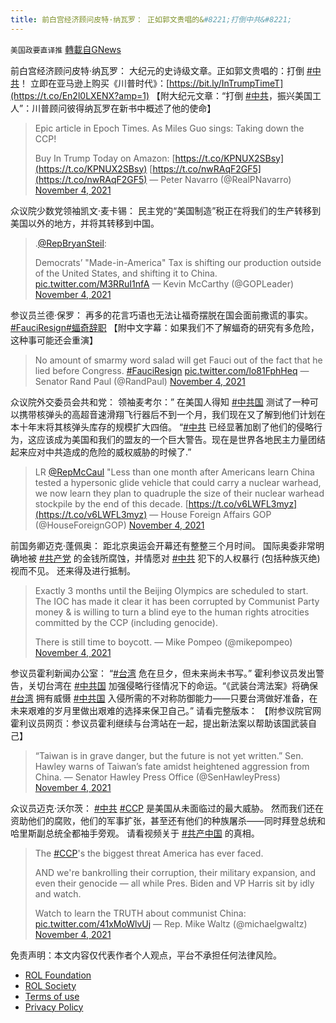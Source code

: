 ```yaml
---
title: 前白宫经济顾问皮特·纳瓦罗： 正如郭文贵唱的&#8221;打倒中共&#8221;
---
```

`美国政要直译推` [轉載自GNews](https://gnews.org/zh-hans/1640156/)

前白宫经济顾问皮特·纳瓦罗： 大纪元的史诗级文章。正如郭文贵唱的：打倒 [#中共](https://twitter.com/hashtag/%E4%B8%AD%E5%85%B1?src=hashtag_click)！ 立即在亚马逊上购买《川普时代》：[https://bit.ly/InTrumpTimeT](https://t.co/En2l0LXENX?amp=1) 【附大纪元文章：“打倒 [#中共](https://twitter.com/hashtag/%E4%B8%AD%E5%85%B1?src=hashtag_click)，振兴美国工人”：川普顾问彼得纳瓦罗在新书中概述了他的使命】



> Epic article in Epoch Times. As Miles Guo sings: Taking down the CCP!
> 
> Buy In Trump Today on Amazon: [https://t.co/KPNUX2SBsy](https://t.co/KPNUX2SBsy) [https://t.co/nwRAqF2GF5](https://t.co/nwRAqF2GF5)
> — Peter Navarro (@RealPNavarro) [November 4, 2021](https://twitter.com/RealPNavarro/status/1456382956713431053?ref_src=twsrc%5Etfw)



众议院少数党领袖凯文·麦卡锡： 民主党的“美国制造”税正在将我们的生产转移到美国以外的地方，并将其转移到中国。



> .[@RepBryanSteil](https://twitter.com/RepBryanSteil?ref_src=twsrc%5Etfw):
> 
> Democrats’ "Made-in-America" Tax is shifting our production outside of the United States, and shifting it to China. [pic.twitter.com/M3RRuI1nfA](https://t.co/M3RRuI1nfA)
> — Kevin McCarthy (@GOPLeader) [November 4, 2021](https://twitter.com/GOPLeader/status/1456384635722665984?ref_src=twsrc%5Etfw)



参议员兰德·保罗： 再多的花言巧语也无法让福奇摆脱在国会面前撒谎的事实。[#FauciResign](https://twitter.com/hashtag/FauciResign?src=hashtag_click)[#蝠奇辞职](https://twitter.com/hashtag/%E8%9D%A0%E5%A5%87%E8%BE%9E%E8%81%8C?src=hashtag_click) 【附中文字幕：如果我们不了解蝠奇的研究有多危险，这种事可能还会重演】



> No amount of smarmy word salad will get Fauci out of the fact that he lied before Congress. [#FauciResign](https://twitter.com/hashtag/FauciResign?src=hash&amp;ref_src=twsrc%5Etfw) [pic.twitter.com/lo81FphHeq](https://t.co/lo81FphHeq)
> — Senator Rand Paul (@RandPaul) [November 4, 2021](https://twitter.com/RandPaul/status/1456403509784555530?ref_src=twsrc%5Etfw)



众议院外交委员会共和党： 领袖麦考尔：” 在美国人得知 [#中共国](https://twitter.com/hashtag/%E4%B8%AD%E5%85%B1%E5%9B%BD?src=hashtag_click) 测试了一种可以携带核弹头的高超音速滑翔飞行器后不到一个月，我们现在又了解到他们计划在本十年末将其核弹头库存的规模扩大四倍。 “[#中共](https://twitter.com/hashtag/%E4%B8%AD%E5%85%B1?src=hashtag_click) 已经显著加剧了他们的侵略行为，这应该成为美国和我们的盟友的一个巨大警告。现在是世界各地民主力量团结起来应对中共造成的危险的威权威胁的时候了.”



> LR [@RepMcCaul](https://twitter.com/RepMcCaul?ref_src=twsrc%5Etfw) "Less than one month after Americans learn China tested a hypersonic glide vehicle that could carry a nuclear warhead, we now learn they plan to quadruple the size of their nuclear warhead stockpile by the end of this decade. [https://t.co/v6LWFL3myz](https://t.co/v6LWFL3myz)
> — House Foreign Affairs GOP (@HouseForeignGOP) [November 4, 2021](https://twitter.com/HouseForeignGOP/status/1456362586597908487?ref_src=twsrc%5Etfw)



前国务卿迈克·蓬佩奥： 距北京奥运会开幕还有整整三个月时间。 国际奥委非常明确地被 [#共产党](https://twitter.com/hashtag/%E5%85%B1%E4%BA%A7%E5%85%9A?src=hashtag_click) 的金钱所腐蚀，并情愿对 [#中共](https://twitter.com/hashtag/%E4%B8%AD%E5%85%B1?src=hashtag_click) 犯下的人权暴行 (包括种族灭绝) 视而不见。 还来得及进行抵制。



> Exactly 3 months until the Beijing Olympics are scheduled to start. The IOC has made it clear it has been corrupted by Communist Party money & is willing to turn a blind eye to the human rights atrocities committed by the CCP (including genocide).
> 
> There is still time to boycott.
> — Mike Pompeo (@mikepompeo) [November 4, 2021](https://twitter.com/mikepompeo/status/1456330721145106443?ref_src=twsrc%5Etfw)



参议员霍利新闻办公室： “[#台湾](https://twitter.com/hashtag/%E5%8F%B0%E6%B9%BE?src=hashtag_click) 危在旦夕，但未来尚未书写。” 霍利参议员发出警告，关切台湾在 [#中共国](https://twitter.com/hashtag/%E4%B8%AD%E5%85%B1%E5%9B%BD?src=hashtag_click) 加强侵略行径情况下的命运。“《武装台湾法案》将确保 [#台湾](https://twitter.com/hashtag/%E5%8F%B0%E6%B9%BE?src=hashtag_click) 拥有威慑 [#中共国](https://twitter.com/hashtag/%E4%B8%AD%E5%85%B1%E5%9B%BD?src=hashtag_click) 入侵所需的不对称防御能力——只要台湾做好准备，在未来艰难的岁月里做出艰难的选择来保卫自己。” 请看完整版本： 【附参议院官网霍利议员网页：参议员霍利继续与台湾站在一起，提出新法案以帮助该国武装自己】



> “Taiwan is in grave danger, but the future is not yet written.” Sen. Hawley warns of Taiwan’s fate amidst heightened aggression from China.
> — Senator Hawley Press Office (@SenHawleyPress) [November 4, 2021](https://twitter.com/SenHawleyPress/status/1456291503882575884?ref_src=twsrc%5Etfw)



众议员迈克·沃尔茨： [#中共](https://twitter.com/hashtag/%E4%B8%AD%E5%85%B1?src=hashtag_click) [#CCP](https://twitter.com/hashtag/CCP?src=hashtag_click) 是美国从未面临过的最大威胁。 然而我们还在资助他们的腐败，他们的军事扩张，甚至还有他们的种族屠杀——同时拜登总统和哈里斯副总统全都袖手旁观。 请看视频关于 [#共产中国](https://twitter.com/hashtag/%E5%85%B1%E4%BA%A7%E4%B8%AD%E5%9B%BD?src=hashtag_click) 的真相。



> The [#CCP](https://twitter.com/hashtag/CCP?src=hash&amp;ref_src=twsrc%5Etfw)'s the biggest threat America has ever faced.
> 
> AND we're bankrolling their corruption, their military expansion, and even their genocide — all while Pres. Biden and VP Harris sit by idly and watch. 
> 
> Watch to learn the TRUTH about communist China: [pic.twitter.com/41xMoWlvUj](https://t.co/41xMoWlvUj)
> — Rep. Mike Waltz (@michaelgwaltz) [November 4, 2021](https://twitter.com/michaelgwaltz/status/1456254654761746435?ref_src=twsrc%5Etfw)



 

免责声明：本文内容仅代表作者个人观点，平台不承担任何法律风险。

- [ROL Foundation](https://rolfoundation.org/)
- [ROL Society](https://rolsociety.org/)
- [Terms of use](https://gnews.org/terms-of-use-3/)
- [Privacy Policy](https://gnews.org/privacy-policy/)
